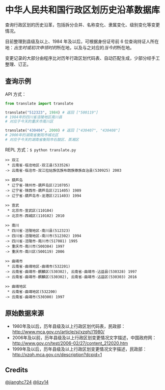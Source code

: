 # 中华人民共和国行政区划历史沿革数据库

查询行政区划的历史沿革，包括拆分合并、名称变化、隶属变化、级别变化等变更情况。

目前整理到县级及以上、1984 年及以后，可根据身份证号前 6 位查询持证人所在地：*出生时或初次申领时的*所在地，以及与之对应的*当今的*所在地。

变更记录的大部分由程序比对历年行政区划代码表、自动匹配生成，少部分经手工整理、订正。

## 查询示例

API 方式：
```python
from translate import translate

translate("512323", 1984) # 返回 ["500119"]
# 1984年的四川省涪陵地区南川县
# 对应于今天的重庆市南川区

translate("430404", 2000) # 返回 ["430407", "430408"]
# 2000年的湖南省衡阳市城北区
# 对应于今天的湖南省衡阳市石鼓区、蒸湘区
```

REPL 方式：`$ python translate.py`
```
>> 双江
 * 云南省-临沧地区-双江县(533526)
-> 云南省-临沧市-双江拉祜族佤族布朗族傣族自治县(530925) 2003
```
```
>> 葫芦岛
 * 辽宁省-锦州市-葫芦岛区(210705)
-> 辽宁省-锦西市-葫芦岛区(211405) 1989
-> 辽宁省-葫芦岛市-龙港区(211403) 1994
```
```
>> 宣武
 * 北京市-宣武区(110104)
-> 北京市-西城区(110102) 2010
```
```
>> 南川
 * 四川省-涪陵地区-南川县(512323)
-> 四川省-涪陵地区-南川市(512302) 1994
-> 四川省-涪陵市-南川市(517081) 1995
-> 重庆市-南川市(500384) 1997
-> 重庆市-南川区(500119) 2006
```
```
>> 曲靖市
 * 云南省-曲靖地区-曲靖市(532201)
-> 云南省-曲靖市-麒麟区(530302), 云南省-曲靖市-沾益县(530328) 1997
-> 云南省-曲靖市-麒麟区(530302), 云南省-曲靖市-沾益区(530303) 2016

>> 曲靖地区
 * 云南省-曲靖地区(532200)
-> 云南省-曲靖市(530300) 1997
```
## 原始数据来源

* 1980年及以后，历年县级及以上行政区划代码表，民政部：http://www.mca.gov.cn/article/sj/xzqh//1980/
* 2006年及以前，历年县级及以上行政区划变更情况文字描述，中国政府网：http://www.gov.cn/test/2006-02/27/content_212020.htm
* 1999年及以后，历年县级及以上行政区划变更情况文字描述，民政部：http://xzqh.mca.gov.cn/description?dcpid=1

## Credits

[@jianghc724](https://github.com/jianghc724)
[@lizy14](https://github.com/lizy14)

